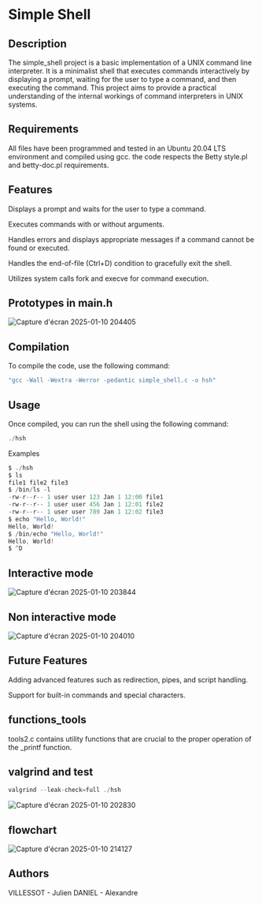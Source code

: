 # Simple Shell

## Description
The simple_shell project is a basic implementation of a UNIX command line interpreter. It is a minimalist shell that executes commands interactively by displaying a prompt, waiting for the user to type a command, and then executing the command. This project aims to provide a practical understanding of the internal workings of command interpreters in UNIX systems.

## Requirements 

All files have been programmed and tested in an Ubuntu 20.04 LTS environment and compiled using gcc.
the code respects the Betty style.pl and betty-doc.pl requirements.

## Features

Displays a prompt and waits for the user to type a command.

Executes commands with or without arguments.

Handles errors and displays appropriate messages if a command cannot be found or executed.

Handles the end-of-file (Ctrl+D) condition to gracefully exit the shell.

Utilizes system calls fork and execve for command execution.

## Prototypes in main.h

![Capture d'écran 2025-01-10 204405](https://github.com/user-attachments/assets/92fdd842-9ebc-46f7-9f3e-a1fe42f35b37)


## Compilation

To compile the code, use the following command:
```c
"gcc -Wall -Wextra -Werror -pedantic simple_shell.c -o hsh"
```
## Usage

Once compiled, you can run the shell using the following command:
```c
./hsh
```
Examples
```c
$ ./hsh
$ ls
file1 file2 file3
$ /bin/ls -l
-rw-r--r-- 1 user user 123 Jan 1 12:00 file1
-rw-r--r-- 1 user user 456 Jan 1 12:01 file2
-rw-r--r-- 1 user user 789 Jan 1 12:02 file3
$ echo "Hello, World!"
Hello, World!
$ /bin/echo "Hello, World!"
Hello, World!
$ ^D
```
## Interactive mode
![Capture d'écran 2025-01-10 203844](https://github.com/user-attachments/assets/885ce1bc-55ab-47d2-9a66-f46500fde1f8)


## Non interactive mode
![Capture d'écran 2025-01-10 204010](https://github.com/user-attachments/assets/2cbb0830-4e88-49bd-92a9-451ad0919d1a)


## Future Features

Adding advanced features such as redirection, pipes, and script handling.

Support for built-in commands and special characters.

## functions_tools

tools2.c contains utility functions that are crucial to the proper operation of the _printf function.

## valgrind and test

```c
valgrind --leak-check=full ./hsh
```
![Capture d'écran 2025-01-10 202830](https://github.com/user-attachments/assets/62db1657-3cb5-4f48-b4e2-df9b5f1d70f0)

## flowchart

![Capture d'écran 2025-01-10 214127](https://github.com/user-attachments/assets/3f8bc8cc-093f-494c-9461-1d9863640787)


## Authors

VILLESSOT - Julien
DANIEL - Alexandre
